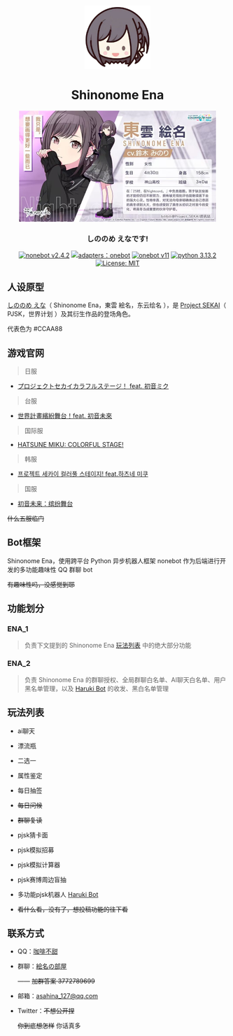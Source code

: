 <div align="center">
<img src="/images/ena_qute_head.png" alt="icon" width="150px"/>
<h1 align="center">Shinonome Ena</h1>
<img src="/images/ena.jpg" alt="icon" width="450px"/>
<h3 align="center">しののめ えなです!</h3>

[![nonebot v2.4.2](https://img.shields.io/static/v1?label=nonebot&message=v2.4.2&color=red)](https://v2.nonebot.dev)
[![adapters：onebot](https://img.shields.io/static/v1?label=adapters&message=onebot&color=green)](https://onebot.adapters.nonebot.dev)
[![onebot v11](https://img.shields.io/static/v1?label=onebot&message=v11&color=white)](https://11.onebot.dev)
[![python 3.13.2](https://img.shields.io/static/v1?label=python&message=3.13.2&color=blue)](https://docs.python.org/zh-cn/3.13)
[![License: MIT](https://img.shields.io/badge/License-MIT-yellow.svg)](https://opensource.org/licenses/MIT)

</div>

## 人设原型

[しののめ えな](https://mzh.moegirl.org.cn/%E4%B8%9C%E4%BA%91%E7%BB%98%E5%90%8D "萌娘百科")（ Shinonome Ena，東雲 絵名，东云绘名 ），是 [Project SEKAI](https://mzh.moegirl.org.cn/%E4%B8%96%E7%95%8C%E8%AE%A1%E5%88%92_%E5%BD%A9%E8%89%B2%E8%88%9E%E5%8F%B0_feat._%E5%88%9D%E9%9F%B3%E6%9C%AA%E6%9D%A5 "萌娘百科")（ PJSK，世界计划 ）及其衍生作品的登场角色。

代表色为 #CCAA88

## 游戏官网

>日服

- [プロジェクトセカイカラフルステージ！ feat. 初音ミク](https://pjsekai.sega.jp "日服官网，发布时间：2020年9月30日")

>台服

- [世界計畫繽紛舞台！feat. 初音未來](https://www.tw-pjsekai.com "台服官网，发布时间：2021年9月30日")

>国际服

- [HATSUNE MIKU: COLORFUL STAGE!](https://www.colorfulstage.com "国际服官网，发布时间：2021年12月7日")

>韩服

- [프로젝트 세카이 컬러풀 스테이지! feat.하츠네 미쿠](https://www.kr-pjsekai.com "韩服官网，发布时间：2022年5月20日")

>国服

- [初音未来：缤纷舞台](https://pjsk.nvsgames.cn "国服官网，发布时间：2025年3月27日")

~~什么五服临门~~

## Bot框架

Shinonome Ena，使用跨平台 Python 异步机器人框架 nonebot 作为后端进行开发的多功能趣味性 QQ 群聊 bot

~~有趣味性吗，没感觉到耶~~

## 功能划分

### ENA_1

>负责下文提到的 Shinonome Ena [玩法列表](#玩法列表) 中的绝大部分功能

### ENA_2

>负责 Shinonome Ena 的群聊授权、全局群聊白名单、AI聊天白名单、用户黑名单管理，以及 [Haruki Bot](https://docs.haruki.seiunx.com) 的收发、黑白名单管理

## 玩法列表

- ai聊天

- 漂流瓶

- 二选一

- 属性鉴定

- 每日抽签

- ~~每日问候~~

- ~~群聊复读~~

- pjsk猜卡面

- pjsk模拟招募

- pjsk模拟计算器

- pjsk赛博周边盲抽

- 多功能pjsk机器人 [Haruki Bot](https://docs.haruki.seiunx.com)

- ~~看什么看，没有了，想投稿功能的往下看~~

## 联系方式

- QQ：[咖啡不甜](https://qm.qq.com/q/WprffRheM4)

- 群聊：[絵名の部屋](https://qm.qq.com/q/HCCXnhlyKc)

    —— ~~加群答案 3772789699~~

- 邮箱：<asahina_127@qq.com>

- Twitter：~~不想公开捏~~

    ~~你到底想怎样~~ 你话真多

